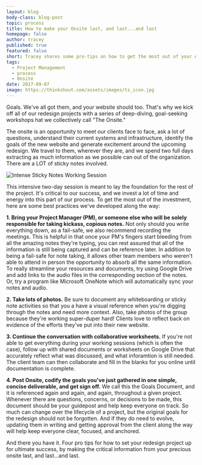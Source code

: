 ```yaml
---
layout: blog
body-class: blog-post
topic: process
title: How to make your Onsite last, and last...and last
homepage: false
author: tracey
published: true
featured: false
short: Tracey shares some pro-tips on how to get the most out of your onsite.
tags:
  - Project Management
  - process
  - Onsite
date: 2017-09-07
image: https://thinkshout.com/assets/images/ts_icon.jpg
---
```


Goals. We've all got them, and your website should too. That's why we kick off all of our redesign projects with a series of deep-diving, goal-seeking workshops hat we collectively call "The Onsite."

The onsite is an opportunity to meet our clients face to face, ask a lot of questions, understand their current systems and infrastructure, identify the goals of the new website and generate excitement around the upcoming redesign. We travel to them, wherever they are, and we spend two full days extracting as much information as we possible can out of the organization. There are a LOT of sticky notes involved.

![Intense Sticky Notes Working Session](/assets/images/ts_redesign/case-studies/splc-main/splc-process.jpg)

This intensive two-day session is meant to lay the foundation for the rest of the project. It's critical to our success, and we invest a lot of time and energy into this part of our process. To get the most out of the investment, here are some best practices we've developed along the way:

**1. Bring your Project Manager (PM), or someone else who will be solely responsible for taking kickass, copious notes.**
Not only should you write everything down, as a fail-safe, we also recommend recording the meetings. This is helpful in that once your PM's fingers start bleeding from all the amazing notes they're typing, you can rest assured that all of the information is still being captured and can be reference later. In addition to being a fail-safe for note taking, it allows other team members who weren't able to attend in person the opportunity to absorb all the same information. To really streamline your resources and documents, try using Google Drive and add links to the audio files in the corresponding section of the notes. Or, try a program like Microsoft OneNote which will automatically sync your notes and audio.

**2. Take lots of photos.**
Be sure to document any whiteboarding or sticky note activities so that you a have a visual reference when you're digging through the notes and need more context. Also, take photos of the group because they're working super-duper hard! Clients love to reflect back on evidence of the efforts they've put into their new website.

**3. Continue the conversation with collaborative worksheets.**
If you're not able to get everything during your working sessions (which is often the case), follow up with shared documents or worksheets on Google Drive that accurately reflect what was discussed, and what inforamtion is still needed. The client team can then collaborate and fill in the blanks for you online until documentation is complete.

**4. Post Onsite, codify the goals you've just gathered in one simple, concise deliverable, and get sign off.**
We call this the Goals Document, and it is referenced again and again, and again, throughout a given project. Whenever there are questions, concerns, or decisions to be made, this document should be your guidepost and help keep everyone on track. So much can change over the lifecycle of a project, but the original goals for the redesign should not be forgotten. And if they do need to evolve, updating them in writing and getting approval from the client along the way will help keep everyone clear, focused, and anchored.

And there you have it. Four pro tips for how to set your redesign project up for ultimate success, by making the critical information from your precious onsite last, and last...and last.
